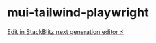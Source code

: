 # mui-tailwind-playwright

[Edit in StackBlitz next generation editor ⚡️](https://stackblitz.com/~/github.com/ofer-shaham/mui-tailwind-playwright)